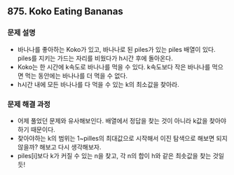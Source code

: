 ## 875. Koko Eating Bananas
### 문제 설명
- 바나나를 좋아하는 Koko가 있고, 바나나로 된 piles가 있는 piles 배열이 있다. piles를 지키는 가드는 자리를 비웠다가 h시간 후에 돌아온다.
- Koko는 한 시간에 k속도로 바나나를 먹을 수 있다. k속도보다 작은 바나나를 먹으면 먹는 동안에는 바나나를 더 먹을 수 없다.
- h시간 내에 모든 바나나를 다 먹을 수 있는 k의 최소값을 찾아라.
### 문제 해결 과정
- 어제 풀었던 문제와 유사해보인다. 배열에서 정답을 찾는 것이 아니라 k값을 찾아야 하기 때문이다.
- 찾아야하는 k의 범위는 1~pilles의 최대값으로 시작해서 이진 탐색으로 해보면 되지 않을까? 해보고 다시 생각해보자.
- piles[i]보다 k가 커질 수 있는 n을 찾고, 각 n의 합이 h와 같은 최솟값을 찾는 것일듯!